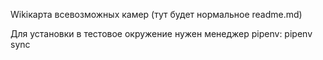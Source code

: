 Wikiкарта всевозможных камер (тут будет нормальное readme.md)

Для установки в тестовое окружение нужен менеджер pipenv:
pipenv sync
